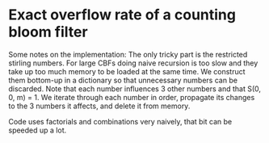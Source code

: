 # Exact overflow rate of a counting bloom filter

Some notes on the implementation:
The only tricky part is the restricted stirling numbers. 
For large CBFs doing naive recursion is too slow and they take up too much memory to be loaded at the same time. 
We construct them bottom-up in a dictionary so that unnecessary numbers can be discarded.
Note that each number influences 3 other numbers and that S(0, 0, m) = 1. We iterate through each number in order, propagate its changes to the 3 numbers it affects, and delete it from memory.

Code uses factorials and combinations very naively, that bit can be speeded up a lot.
